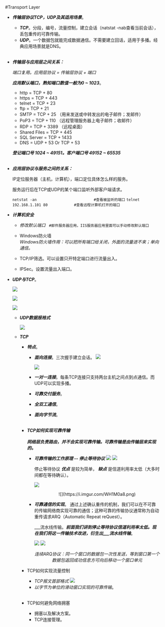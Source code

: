#Transport Layer

- ___传输层协议TCP，UDP及其适用场景___。 <br/>

   - ___TCP___。分段，编号，流量控制，建立会话（natstat -nab查看当前会话），丢包重传的可靠传输。
   - ___UDP___。一个数据包就能完成数据通信。不需要建立回话，适用于多播。经典应用场景就是DNS。   
                   <br/>

- ___传输层与应用层之间关系：___     <br/>
     
    _端口复用。应用层协议 = 传输层协议 + 端口_  
    
    ___应用默认端口，熟知端口数值一般为0 ~ 1023___。  
    - http = TCP + 80 
    - https = TCP + 443 
    - telnet = TCP + 23
    - ftp = TCP + 21
    - SMTP = TCP + 25    （用来发送或中转发出的电子邮件；发邮件）
    - PoP3 = TCP + 110    （远程管理服务器上电子邮件；收邮件）
    - RDP = TCP + 3389     （远程桌面）
    - Shared Files = TCP + 445 
    - SQL Server = TCP + 1433
    - DNS = UDP + 53 Or TCP + 53
    
    ___登记端口号 1024 ~ 49151。客户端口号 49152 ~ 65535___  
                   <br/>
                                                 
- ___应用层协议与服务之间的关系：___         <br/>
     
     IP定位服务器（主机，计算机），端口定位具体怎么样的服务。 

     服务运行后在TCP或UDP的某个端口监听外部客户端请求。

     `netstat -an                          #查看被监听的端口`
     `telnet 192.168.1.101 80            #查看远程计算机打开的端口`
     
- ___计算机安全___

     - _修改默认端口_
      ` #邮件服务器应用，IIS服务器应用里面可以手动修改默认端口`

     - Windows防火墙  <br/>
        _Windows防火墙作用：可以把所有端口给关闭，外面的流量进不来；单向通信。_
     - TCP/IP筛选。可以设置只开特定端口进行流量出入。
     
     - IPSec。设置流量出入端口。
    
- ___UDP与TCP___。
    
   ![](https://i.imgur.com/B6fjwLk.png)  

   ![](https://i.imgur.com/zHv3cC8.png)

   ![](https://i.imgur.com/4PVEXGN.png)
   
   - ___UDP数据报格式___ 
     
     ![](https://i.imgur.com/daXtyM9.png)
  
   - ___TCP___
     
     - ___特点___。
         - ___面向连接___。三次握手建立会话。
             ![](https://i.imgur.com/w0hSrav.png) 

             ![](https://i.imgur.com/IJdd7Qk.png)

         - ___一对一连接___。每条TCP连接只支持两台主机之间点到点通信。而UDP可以实现多播。
         - ___可靠交付服务___。
         - ___全双工通信___。
         - ___面向字节流___。
          <br/> <br/>        
     
     - ___TCP如何实现可靠传输___  <br/> <br/>
         ___网络层负责路由，并不会实现可靠传输。可靠传输是由传输层来实现的。___ <br/>
        
         - ___可靠传输的工作原理 -- 停止等待协议___
         ![](https://i.imgur.com/mFkGO96.png)
         ![](https://i.imgur.com/Xx8j7Ms.png)
         
             停止等待协议 ___优点___ 是较为简单， ___缺点___ 是信道利用率太低（大多时间都在等待确认）。
            
             ![](https://i.imgur.com/BeKCEJO.png)
           <center> ![](https://i.imgur.com/WH1M0a8.png) </center>
            
           
         - ___可靠通信的实现___。 通过上述确认重传的机制，我们可以在不可靠的传输网络商实现可靠的通信；这种可靠的传输协议通常称为自动重传请求ARQ（Automatic Repeat reQuest）。
           
             ___流水线传输。___前面我们讲到停止等待协议信道利用率太低。现在我们将这一传输技术改进，衍生出___流水线传输___。
             
             ![](https://i.imgur.com/JPn3Yak.png)
             ![](https://i.imgur.com/WIV38gD.png)
             _<center>连续ARQ协议：同一个窗口的数据包一次性发送，等到窗口第一个数据包返回成功信息方可向后移动一个窗口单元</center>_
             
             
       
     - TCP如何实现流量控制
       - _TCP报文首部格式_
         ![](https://i.imgur.com/5yP6Nly.png)
       - _以字节为单位的滑动窗口实现的可靠传输_。  
       <br/>

     - TCP如何避免网络拥塞
       - 拥塞以及解决方案。
       - TCP连接管理。
     
     